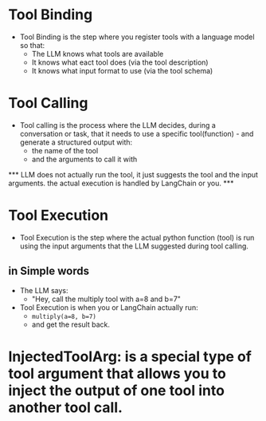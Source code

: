 # Tool Binding
- Tool Binding is the step where you register tools with a language model so that:
    - The LLM knows what tools are available
    - It knows what eact tool does (via the tool description)
    - It knows what input format to use (via the tool schema)

# Tool Calling
- Tool calling is the process where the LLM decides, during a conversation or task, that it needs to use a specific tool(function) - and generate a structured output with:
    - the name of the tool
    - and the arguments to call it with

*** LLM does not actually run the tool, it just suggests the tool and the input arguments. the actual execution is handled by LangChain or you. ***

# Tool Execution
- Tool Execution is the step where the actual python function (tool) is run using the input arguments that the LLM suggested during tool calling.

## in Simple words
- The LLM says:
    - "Hey, call the multiply tool with a=8 and b=7"
- Tool Execution is when you or LangChain actually run:
    - `multiply(a=8, b=7)`
    - and get the result back.


# InjectedToolArg: is a special type of tool argument that allows you to inject the output of one tool into another tool call.